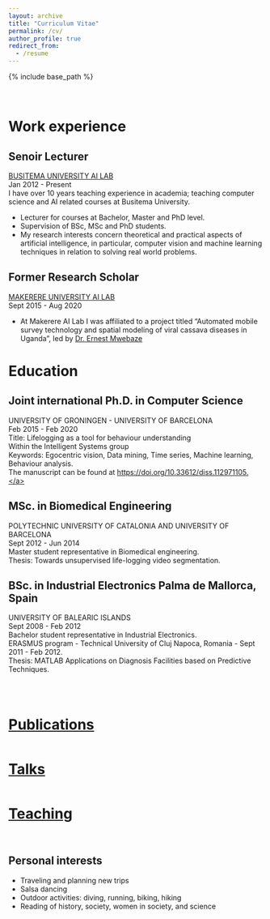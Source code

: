 ```yaml
---
layout: archive
title: "Curriculum Vitae"
permalink: /cv/
author_profile: true
redirect_from:
  - /resume
---
```

{% include base_path %}

<div style="padding-top: 20px;"></div>

# Work experience

## Senoir Lecturer 
<a href="https://air.ug/" target="_blank">BUSITEMA UNIVERSITY AI LAB</a>  <br>
Jan 2012 - Present <br>
I have over 10 years teaching experience in academia; teaching computer science and AI related courses at Busitema University.  
* Lecturer for courses at Bachelor, Master and PhD level.<br>
* Supervision of BSc, MSc and PhD students.<br>
* My research interests concern theoretical and practical aspects of artificial intelligence, in particular, computer vision and machine learning techniques in relation to solving real world problems. 

## Former Research Scholar 
<a href="https://air.ug/" target="_blank">MAKERERE UNIVERSITY AI LAB</a> <br> 
Sept 2015 - Aug 2020 <br>
* At Makerere AI Lab I was affiliated to a project titled “Automated mobile survey technology and
spatial modeling of viral cassava diseases in Uganda”, led by <a href="https://emwebaze.github.io/" target="_blank"> Dr. Ernest Mwebaze</a> 


# Education
## Joint international Ph.D. in Computer Science
UNIVERSITY OF GRONINGEN - UNIVERSITY OF BARCELONA <br> 
Feb 2015 - Feb 2020 <br>
Title: Lifelogging as a tool for behaviour understanding <br>
Within the Intelligent Systems group <br>
Keywords: Egocentric vision, Data mining, Time series, Machine learning, Behaviour analysis.<br>
The manuscript can be found at <a href="https://doi.org/10.33612/diss.112971105" target="_blank">https://doi.org/10.33612/diss.112971105.</a>

## MSc. in Biomedical Engineering
POLYTECHNIC UNIVERSITY OF CATALONIA AND UNIVERSITY OF BARCELONA <br>
Sept 2012 - Jun 2014 <br>
Master student representative in Biomedical engineering.<br>
Thesis: Towards unsupervised life-logging video segmentation.

## BSc. in Industrial Electronics Palma de Mallorca, Spain
UNIVERSITY OF BALEARIC ISLANDS <br>
Sept 2008 - Feb 2012 <br>
Bachelor student representative in Industrial Electronics. <br>
ERASMUS program - Technical University of Cluj Napoca, Romania - Sept 2011 - Feb 2012. <br>
Thesis: MATLAB Applications on Diagnosis Facilities based on Predictive Techniques.

<div style="padding-top: 15px;"></div>

<h1 style="padding-top: 15px;"><a href="https://estefaniatalavera.github.io/publications/" target="_blank">Publications</a></h1>

<h1 style="padding-top: 15px;"><a href="https://estefaniatalavera.github.io/talks/" target="_blank">Talks</a></h1>

<h1 style="padding-top: 15px;"><a href="https://estefaniatalavera.github.io/teaching/" target="_blank">Teaching</a></h1>

<div style="padding-top: 15px;"></div>


## Personal interests
* Traveling and planning new trips
* Salsa dancing
* Outdoor activities: diving, running, biking, hiking
* Reading of history, society, women in society, and science
